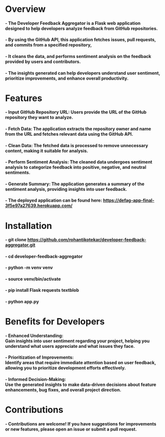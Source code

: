 # Overview
#### - The Developer Feedback Aggregator is a Flask web application designed to help developers analyze feedback from GitHub repositories. 
#### - By using the GitHub API, this application fetches issues, pull requests, and commits from a specified repository, 
#### - It cleans the data, and performs sentiment analysis on the feedback provided by users and contributors. 
#### - The insights generated can help developers understand user sentiment, prioritize improvements, and enhance overall productivity.

# Features
#### - Input GitHub Repository URL: Users provide the URL of the GitHub repository they want to analyze.
#### - Fetch Data: The application extracts the repository owner and name from the URL and fetches relevant data using the GitHub API.
#### - Clean Data: The fetched data is processed to remove unnecessary content, making it suitable for analysis.
#### - Perform Sentiment Analysis: The cleaned data undergoes sentiment analysis to categorize feedback into positive, negative, and neutral sentiments.
#### - Generate Summary: The application generates a summary of the sentiment analysis, providing insights into user feedback.
#### - The deployed application can be found here:  https://defag-app-final-3f5e97a27639.herokuapp.com/

# Installation 
#### - git clone https://github.com/rohantikotekar/developer-feedback-aggregator.git
#### - cd developer-feedback-aggregator
#### - python -m venv venv
#### - source venv/bin/activate
#### - pip install Flask requests textblob
#### - python app.py


# Benefits for Developers
#### - Enhanced Understanding: <br> Gain insights into user sentiment regarding your project, helping you understand what users appreciate and what issues they face.
#### - Prioritization of Improvements: <br> Identify areas that require immediate attention based on user feedback, allowing you to prioritize development efforts effectively.
#### - Informed Decision-Making: <br> Use the generated insights to make data-driven decisions about feature enhancements, bug fixes, and overall project direction.

# Contributions
#### - Contributions are welcome! If you have suggestions for improvements or new features, please open an issue or submit a pull request.


